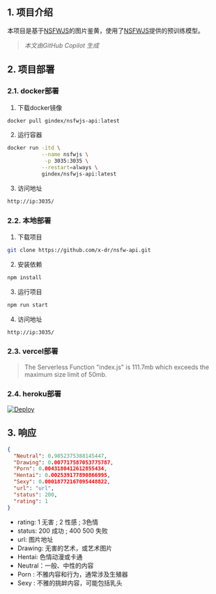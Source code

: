 ## 1. 项目介绍

本项目是基于[NSFWJS](https://github.com/infinitered/nsfwjs)的图片鉴黄，使用了[NSFWJS]()提供的预训练模型。

> *本文由GitHub Copilot 生成*

## 2. 项目部署

### 2.1. docker部署
    
1. 下载docker镜像

```bash
docker pull gindex/nsfwjs-api:latest
```

2. 运行容器

```bash
docker run -itd \
           --name nsfwjs \
            -p 3035:3035 \
           --restart=always \
           gindex/nsfwjs-api:latest
```

3. 访问地址

```bash
http://ip:3035/
```


### 2.2. 本地部署

1. 下载项目

```bash
git clone https://github.com/x-dr/nsfw-api.git
```

2. 安装依赖

```bash
npm install
```

3. 运行项目

```bash
npm run start
```

4. 访问地址

```bash
http://ip:3035/
```

### 2.3. vercel部署

> The Serverless Function "index.js" is 111.7mb which exceeds the maximum size limit of 50mb.




### 2.4. heroku部署

[![Deploy](https://www.herokucdn.com/deploy/button.svg)](https://heroku.com/deploy)


## 3. 响应

```json
{
  "Neutral": 0.9852375388145447,  
  "Drawing": 0.007717587053775787,
  "Porn": 0.0043180412612855434,
  "Hentai": 0.002539177890866995,
  "Sexy": 0.00018772167095448822,
  "url": "url",
  "status": 200,
  "rating": 1
}
```

- rating: 1 无害 ; 2 性感 ; 3色情 
- status: 200 成功 ; 400 500 失败
- url: 图片地址
- Drawing: 无害的艺术，或艺术图片
- Hentai: 色情动漫或卡通
- Neutral：一般、中性的内容
- Porn : 不雅内容和行为，通常涉及生殖器
- Sexy : 不雅的挑衅内容，可能包括乳头





